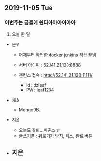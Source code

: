 ## 2019-11-05 Tue
### 이번주는 금욜에 쉰다아아아아아아

1. 오늘 한 일
- 은우
    - 어제부터 작업한 docker jenkins 작업 끝냄 

    - 서버 아이피 : 52.141.21.120:8888        

    - 젠킨스 접속 : http://52.141.21.120:11111/
        -    id : dzleaf
        -    PW : leaf1234

- 재호
    - MongoDB..

- 지윤
  - 오늘도 칼퇴...피곤스 ㅠ
  - 글쓰기폼 : 뒤로가기 방지, 취소, 완료 버튼

- 지은
  - 
